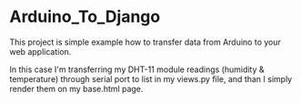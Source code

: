 # Arduino_To_Django

This project is simple example how to transfer data from Arduino to your web application.

In this case I'm transferring my DHT-11 module readings (humidity & temperature) through serial port to list in my views.py file, and than I simply render them on my base.html page.
